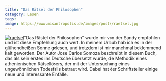 ```yaml
---
title: "Das Rätsel der Philosophen"
category: Lesen
tags: 
image: https://www.misantropolis.de/images/posts/raetsel.jpg
---
```


[![](http://www.misantropolis.de/wp-content/uploads/2008/04/raetsel.jpg "raetsel")](http://www.misantropolis.de/wp-content/uploads/2008/04/raetsel.jpg)"Das Rästel der Philosophen" wurde mir von der Sandy empfohlen und ist diese Empfehlung auch wert. In meinem Urlaub hab ich es in der glühendheißen Sonne gelesen, und trotzdem ist mir manchmal beklemmend kalt geworden. Der Autor Jose Carlos Somoza beschreibt in diesem Buch, das als sein erstes ins Deutsche übersetzt wurde, die Methodik eines athenienischen Rätsellösers, der mit der Untersuchung eines ungewöhnlichen Todesfalls betraut wird. Dabei hat der Schriftsteller einige neue und interessante Einfälle.